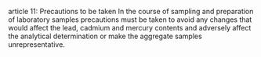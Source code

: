 article 11: Precautions to be taken
In the course of sampling and preparation of laboratory samples precautions must be taken to avoid any changes that would affect the lead, cadmium and mercury contents and adversely affect the analytical determination or make the aggregate samples unrepresentative.
<ul>
</ul>